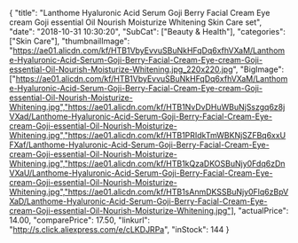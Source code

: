 {
	"title": "Lanthome Hyaluronic Acid Serum Goji Berry Facial Cream Eye cream Goji essential Oil Nourish Moisturize Whitening Skin Care set",
	"date": "2018-10-31 10:30:20",
	"SubCat": ["Beauty & Health"],
	"categories": ["Skin Care"],
	"thumbnailImage": "https://ae01.alicdn.com/kf/HTB1VbyEvvuSBuNkHFqDq6xfhVXaM/Lanthome-Hyaluronic-Acid-Serum-Goji-Berry-Facial-Cream-Eye-cream-Goji-essential-Oil-Nourish-Moisturize-Whitening.jpg_220x220.jpg",
	"BigImage": ["https://ae01.alicdn.com/kf/HTB1VbyEvvuSBuNkHFqDq6xfhVXaM/Lanthome-Hyaluronic-Acid-Serum-Goji-Berry-Facial-Cream-Eye-cream-Goji-essential-Oil-Nourish-Moisturize-Whitening.jpg","https://ae01.alicdn.com/kf/HTB1NvDvDHuWBuNjSszgq6z8jVXad/Lanthome-Hyaluronic-Acid-Serum-Goji-Berry-Facial-Cream-Eye-cream-Goji-essential-Oil-Nourish-Moisturize-Whitening.jpg","https://ae01.alicdn.com/kf/HTB1PRIdkTmWBKNjSZFBq6xxUFXaf/Lanthome-Hyaluronic-Acid-Serum-Goji-Berry-Facial-Cream-Eye-cream-Goji-essential-Oil-Nourish-Moisturize-Whitening.jpg","https://ae01.alicdn.com/kf/HTB1kQzaDKOSBuNjy0Fdq6zDnVXaU/Lanthome-Hyaluronic-Acid-Serum-Goji-Berry-Facial-Cream-Eye-cream-Goji-essential-Oil-Nourish-Moisturize-Whitening.jpg","https://ae01.alicdn.com/kf/HTB1sAnmDKSSBuNjy0Flq6zBpVXaD/Lanthome-Hyaluronic-Acid-Serum-Goji-Berry-Facial-Cream-Eye-cream-Goji-essential-Oil-Nourish-Moisturize-Whitening.jpg"],
	"actualPrice": 14.00,
	"comparePrice": 17.50,
	"linkurl": "http://s.click.aliexpress.com/e/cLKDJRPa",
	"inStock": 144
}
